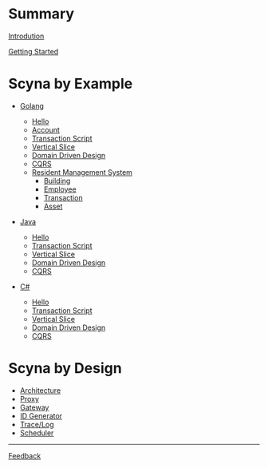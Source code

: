 # Summary

[Introdution](./introduction.md)

[Getting Started]()

# Scyna by Example

- [Golang](./example/overview.md)
  - [Hello](./example/hello.md)
  - [Account](./example/account.md)
  - [Transaction Script](./example/transaction-script.md)
  - [Vertical Slice](./example/vertical-slice.md)
  - [Domain Driven Design](./example/ddd.md)
  - [CQRS](./example/cqrs.md)
  - [Resident Management System](example/resident/resident.md)
    - [Building]()
    - [Employee]()
    - [Transaction]()
    - [Asset]()

- [Java](./example/overview.md)
  - [Hello](./example/hello.md)
  - [Transaction Script](./example/transaction-script.md)
  - [Vertical Slice](./example/vertical-slice.md)
  - [Domain Driven Design](./example/ddd.md)
  - [CQRS](./example/cqrs.md)

- [C#](./example/overview.md)
  - [Hello](./example/hello.md)
  - [Transaction Script](./example/transaction-script.md)
  - [Vertical Slice](./example/vertical-slice.md)
  - [Domain Driven Design](./example/ddd.md)
  - [CQRS](./example/cqrs.md)

# Scyna by Design

- [Architecture](design/architecture.md)
- [Proxy](./design/proxy.md)
- [Gateway](./design/gateway.md)
- [ID Generator](./design/generator.md)
- [Trace/Log](./design/trace.md)
- [Scheduler](./design/scheduler.md)

-----------

[Feedback](./feedback.md)